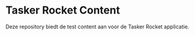 # Tasker Rocket Content

Deze repository biedt de test content aan voor de Tasker Rocket applicatie.